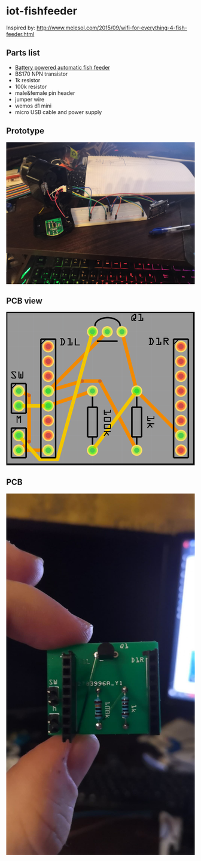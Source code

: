 # iot-fishfeeder
Inspired by: http://www.melesol.com/2015/09/wifi-for-everything-4-fish-feeder.html

## Parts list
- [Battery powered automatic fish feeder](https://www.ebay.com/sch/i.html?_from=R40&_trksid=m570.l1313&_nkw=Battery+Powered+Time+Settable+Automatic+Fish+Feeder+Black+for+Aquarium+N1Z5&_sacat=0)
- BS170 NPN transistor
- 1k resistor
- 100k resistor
- male&female pin header
- jumper wire
- wemos d1 mini
- micro USB cable and power supply

## Prototype
![Prototype](images/prototype.jpg?raw=true "Prototype")

## PCB view
![PCB template](images/pcb.png?raw=true "PCB view")

## PCB
![PCB](images/pcb_done.jpg?raw=true "PCB")
